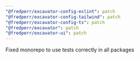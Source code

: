 ```yaml
---
"@fredperr/excavator-config-eslint": patch
"@fredperr/excavator-config-tailwind": patch
"@fredperr/excavator-config-ts": patch
"@fredperr/excavator": patch
"@fredperr/excavator-ui": patch
---
```


Fixed monorepo to use tests correctly in all packages
